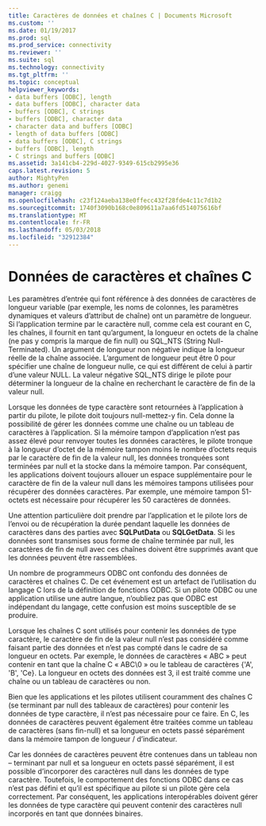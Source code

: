```yaml
---
title: Caractères de données et chaînes C | Documents Microsoft
ms.custom: ''
ms.date: 01/19/2017
ms.prod: sql
ms.prod_service: connectivity
ms.reviewer: ''
ms.suite: sql
ms.technology: connectivity
ms.tgt_pltfrm: ''
ms.topic: conceptual
helpviewer_keywords:
- data buffers [ODBC], length
- data buffers [ODBC], character data
- buffers [ODBC], C strings
- buffers [ODBC], character data
- character data and buffers [ODBC]
- length of data buffers [ODBC]
- data buffers [ODBC], C strings
- buffers [ODBC], length
- C strings and buffers [ODBC]
ms.assetid: 3a141cb4-229d-4027-9349-615cb2995e36
caps.latest.revision: 5
author: MightyPen
ms.author: genemi
manager: craigg
ms.openlocfilehash: c23f124aeba138e0ffecc432f28fde4c11c7d1b2
ms.sourcegitcommit: 1740f3090b168c0e809611a7aa6fd514075616bf
ms.translationtype: MT
ms.contentlocale: fr-FR
ms.lasthandoff: 05/03/2018
ms.locfileid: "32912384"
---
```

# <a name="character-data-and-c-strings"></a>Données de caractères et chaînes C
Les paramètres d’entrée qui font référence à des données de caractères de longueur variable (par exemple, les noms de colonnes, les paramètres dynamiques et valeurs d’attribut de chaîne) ont un paramètre de longueur. Si l’application termine par le caractère null, comme cela est courant en C, les chaînes, il fournit en tant qu’argument, la longueur en octets de la chaîne (ne pas y compris la marque de fin null) ou SQL_NTS (String Null-Terminated). Un argument de longueur non négative indique la longueur réelle de la chaîne associée. L’argument de longueur peut être 0 pour spécifier une chaîne de longueur nulle, ce qui est différent de celui à partir d’une valeur NULL. La valeur négative SQL_NTS dirige le pilote pour déterminer la longueur de la chaîne en recherchant le caractère de fin de la valeur null.  
  
 Lorsque les données de type caractère sont retournées à l’application à partir du pilote, le pilote doit toujours null-mettez-y fin. Cela donne la possibilité de gérer les données comme une chaîne ou un tableau de caractères à l’application. Si la mémoire tampon d’application n’est pas assez élevé pour renvoyer toutes les données caractères, le pilote tronque à la longueur d’octet de la mémoire tampon moins le nombre d’octets requis par le caractère de fin de la valeur null, les données tronquées sont terminées par null et la stocke dans la mémoire tampon. Par conséquent, les applications doivent toujours allouer un espace supplémentaire pour le caractère de fin de la valeur null dans les mémoires tampons utilisées pour récupérer des données caractères. Par exemple, une mémoire tampon 51-octets est nécessaire pour récupérer les 50 caractères de données.  
  
 Une attention particulière doit prendre par l’application et le pilote lors de l’envoi ou de récupération la durée pendant laquelle les données de caractères dans des parties avec **SQLPutData** ou **SQLGetData**. Si les données sont transmises sous forme de chaîne terminée par null, les caractères de fin de null avec ces chaînes doivent être supprimés avant que les données peuvent être rassemblées.  
  
 Un nombre de programmeurs ODBC ont confondu des données de caractères et chaînes C. De cet événement est un artefact de l’utilisation du langage C lors de la définition de fonctions ODBC. Si un pilote ODBC ou une application utilise une autre langue, n’oubliez pas que ODBC est indépendant du langage, cette confusion est moins susceptible de se produire.  
  
 Lorsque les chaînes C sont utilisés pour contenir les données de type caractère, le caractère de fin de la valeur null n’est pas considéré comme faisant partie des données et n’est pas compté dans le cadre de sa longueur en octets. Par exemple, le données de caractères « ABC » peut contenir en tant que la chaîne C « ABC\0 » ou le tableau de caractères {'A', 'B', 'Ce}. La longueur en octets des données est 3, il est traité comme une chaîne ou un tableau de caractères ou non.  
  
 Bien que les applications et les pilotes utilisent couramment des chaînes C (se terminant par null des tableaux de caractères) pour contenir les données de type caractère, il n’est pas nécessaire pour ce faire. En C, les données de caractères peuvent également être traitées comme un tableau de caractères (sans fin-null) et sa longueur en octets passé séparément dans la mémoire tampon de longueur / d’indicateur.  
  
 Car les données de caractères peuvent être contenues dans un tableau non – terminant par null et sa longueur en octets passé séparément, il est possible d’incorporer des caractères null dans les données de type caractère. Toutefois, le comportement des fonctions ODBC dans ce cas n’est pas défini et qu’il est spécifique au pilote si un pilote gère cela correctement. Par conséquent, les applications interopérables doivent gérer les données de type caractère qui peuvent contenir des caractères null incorporés en tant que données binaires.
